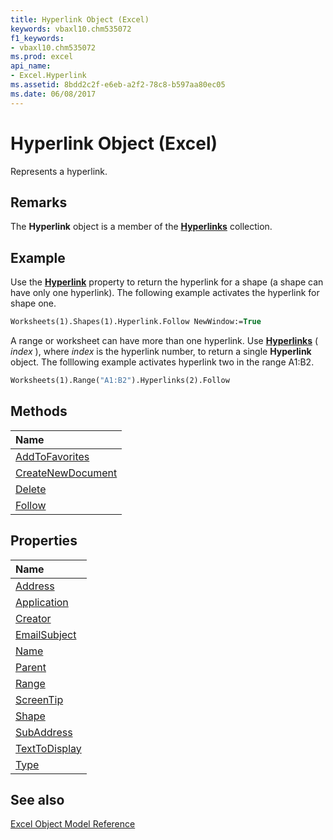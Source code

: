 ```yaml
---
title: Hyperlink Object (Excel)
keywords: vbaxl10.chm535072
f1_keywords:
- vbaxl10.chm535072
ms.prod: excel
api_name:
- Excel.Hyperlink
ms.assetid: 8bdd2c2f-e6eb-a2f2-78c8-b597aa80ec05
ms.date: 06/08/2017
---
```



# Hyperlink Object (Excel)

Represents a hyperlink.


## Remarks

 The **Hyperlink** object is a member of the **[Hyperlinks](Excel.Hyperlinks.md)** collection.


## Example

Use the  **[Hyperlink](Excel.Shape.Hyperlink.md)** property to return the hyperlink for a shape (a shape can have only one hyperlink). The following example activates the hyperlink for shape one.


```vb
Worksheets(1).Shapes(1).Hyperlink.Follow NewWindow:=True
```

A range or worksheet can have more than one hyperlink. Use  **[Hyperlinks](Excel.Worksheet.Hyperlinks.md)** ( _index_ ), where _index_ is the hyperlink number, to return a single **Hyperlink** object. The folllowing example activates hyperlink two in the range A1:B2.




```vb
Worksheets(1).Range("A1:B2").Hyperlinks(2).Follow
```


## Methods



|**Name**|
|:-----|
|[AddToFavorites](Excel.Hyperlink.AddToFavorites.md)|
|[CreateNewDocument](Excel.Hyperlink.CreateNewDocument.md)|
|[Delete](Excel.Hyperlink.Delete.md)|
|[Follow](Excel.Hyperlink.Follow.md)|

## Properties



|**Name**|
|:-----|
|[Address](Excel.Hyperlink.Address.md)|
|[Application](Excel.Hyperlink.Application.md)|
|[Creator](Excel.Hyperlink.Creator.md)|
|[EmailSubject](Excel.Hyperlink.EmailSubject.md)|
|[Name](Excel.Hyperlink.Name.md)|
|[Parent](Excel.Hyperlink.Parent.md)|
|[Range](Excel.Hyperlink.Range.md)|
|[ScreenTip](Excel.Hyperlink.ScreenTip.md)|
|[Shape](Excel.Hyperlink.Shape.md)|
|[SubAddress](Excel.Hyperlink.SubAddress.md)|
|[TextToDisplay](Excel.Hyperlink.TextToDisplay.md)|
|[Type](Excel.Hyperlink.Type.md)|

## See also


[Excel Object Model Reference](overview/Excel/object-model.md)
